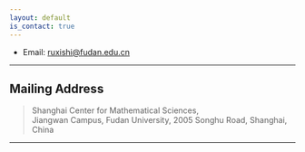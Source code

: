 ```yaml
---
layout: default
is_contact: true
---
```


* Email: [ruxishi@fudan.edu.cn](mailto:ruxishi@fudan.edu.cn)



---

## Mailing Address

> Shanghai Center for Mathematical Sciences,  
> Jiangwan Campus, 
> Fudan University,
> 2005 Songhu Road, Shanghai, China

---

